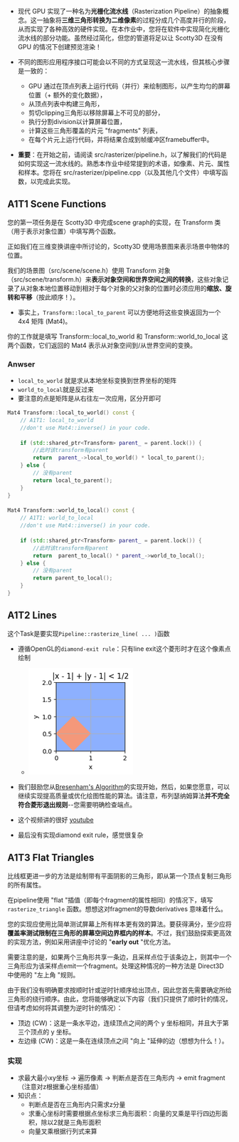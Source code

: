 - 现代 GPU 实现了一种名为**光栅化流水线**（Rasterization Pipeline）的抽象概念。这一抽象将**三维三角形转换为二维像素**的过程分成几个高度并行的阶段，从而实现了各种高效的硬件实现。在本作业中，您将在软件中实现简化光栅化流水线的部分功能。虽然经过简化，但您的管道将足以让 Scotty3D 在没有 GPU 的情况下创建预览渲染！

- 不同的图形应用程序接口可能会以不同的方式呈现这一流水线，但其核心步骤是一致的：
  - GPU 通过在顶点列表上运行代码（并行）来绘制图形，以产生均匀的屏幕位置（+ 额外的变化数据），
  - 从顶点列表中构建三角形，
  - 剪切clipping三角形以移除屏幕上不可见的部分，
  - 执行分割division以计算屏幕位置，
  - 计算这些三角形覆盖的片元 "fragments" 列表，
  - 在每个片元上运行代码，并将结果合成到帧缓冲区framebuffer中。
- **重要**：在开始之前，请阅读 src/rasterizer/pipeline.h，以了解我们的代码是如何实现这一流水线的。熟悉本作业中经常提到的术语，如像素、片元、属性和样本。您将在 src/rasterizer/pipeline.cpp（以及其他几个文件）中填写函数，以完成此实现。

## A1T1 Scene Functions

您的第一项任务是在 Scotty3D 中完成scene graph的实现，在 Transform 类（用于表示对象位置）中填写两个函数。

正如我们在三维变换讲座中所讨论的，Scotty3D 使用场景图来表示场景中物体的位置。

我们的场景图（src/scene/scene.h）使用 Transform 对象（src/scene/transform.h）来**表示对象空间和世界空间之间的转换**，这些对象记录了从对象本地位置移动到相对于每个对象的父对象的位置时必须应用的**缩放、旋转和平移**（按此顺序！）。

- 事实上，`Transform::local_to_parent` 可以方便地将这些变换返回为一个 4x4 矩阵 (Mat4)。

你的工作就是填写 Transform::local_to_world 和 Transform::world_to_local 这两个函数，它们返回的 Mat4 表示从对象空间到/从世界空间的变换。

### Anwser

- `local_to_world` 就是求从本地坐标变换到世界坐标的矩阵
- `world_to_local`就是反过来
- 要注意的点是矩阵是从右往左一次应用，区分开即可

```c++
Mat4 Transform::local_to_world() const {
	// A1T1: local_to_world
	//don't use Mat4::inverse() in your code.

	if (std::shared_ptr<Transform> parent_ = parent.lock()) {
		//此时该transform有parent
		return  parent_->local_to_world() * local_to_parent();
	} else {
		// 没有parent
		return local_to_parent();
	}
}

Mat4 Transform::world_to_local() const {
	// A1T1: world_to_local
	//don't use Mat4::inverse() in your code.
	
	if (std::shared_ptr<Transform> parent_ = parent.lock()) {
		//此时该transform有parent
		return  parent_to_local() * parent_->world_to_local();
	} else {
		// 没有parent
		return parent_to_local();
	}
}
```



## A1T2 Lines

这个Task是要实现`Pipeline::rasterize_line( ... )`函数

- 遵循OpenGL的`diamond-exit rule`：只有line exit这个菱形时才在这个像素点绘制
  - ![image-20240305215200231](./assets/image-20240305215200231.png)

- 我们鼓励您从[Bresenham's Algorithm](https://www.cs.helsinki.fi/group/goa/mallinnus/lines/bresenh.html)的实现开始，然后，如果您愿意，可以继续实现提高质量或优化绘图性能的算法。请注意，布列瑟纳姆算法**并不完全符合菱形退出规则**--您需要明确检查端点。
- 这个视频讲的很好 [youtube](https://www.youtube.com/watch?v=y_SPO_b-WXk&list=PLqVt3VSe1-ZaRMWPc_XHvhEQ59F3Gq_4C&index=2&t=1087s&ab_channel=UofMIntroductiontoComputerGraphics-COMP3490)

- 最后没有实现diamond exit rule，感觉很复杂

## A1T3 Flat Triangles



比线框更进一步的方法是绘制带有平面阴影的三角形，即从第一个顶点复制三角形的所有属性。

在pipeline使用 "flat "插值（即每个fragment的属性相同）的情况下，填写 `rasterize_triangle` 函数。想想这对fragment的导数derivatives 意味着什么。

您的实现应使用比简单测试屏幕上所有样本更有效的算法。要获得满分，至少应将**覆盖率测试限制在三角形的屏幕空间边界框内的样本**。不过，我们鼓励探索更高效的实现方法，例如采用讲座中讨论的 "**early out** "优化方法。

需要注意的是，如果两个三角形共享一条边，且采样点位于该条边上，则其中一个三角形应为该采样点emit一个fragment。处理这种情况的一种方法是 Direct3D 中使用的 "左上角 "规则。

由于我们没有明确要求按顺时针或逆时针顺序给出顶点，因此您首先需要确定所给三角形的绕行顺序。由此，您将能够确定以下内容（我们只提供了顺时针的情况，但请考虑如何将其调整为逆时针的情况）：

- 顶边 (CW)：这是一条水平边，连续顶点之间的两个 y 坐标相同，并且大于第三个顶点的 y 坐标。
- 左边缘 (CW)：这是一条在连续顶点之间 "向上 "延伸的边（想想为什么！）。

### 实现

- 求最大最小xy坐标 -> 遍历像素 -> 判断点是否在三角形内 -> emit fragment（注意对z根据重心坐标插值）
- 知识点：
  - 判断点是否在三角形内只需求z分量
  - 求重心坐标时需要根据点坐标求三角形面积：向量的叉乘是平行四边形面积，除以2就是三角形面积
  - 向量叉乘根据行列式来算





















































































































































